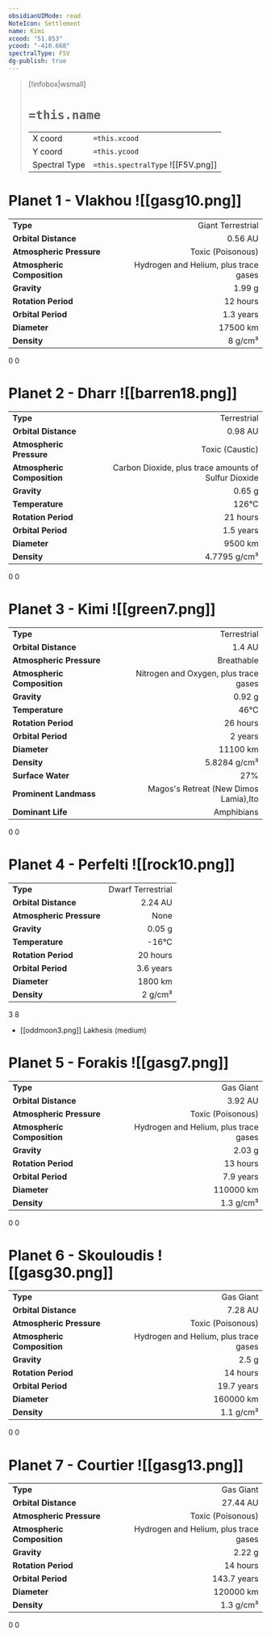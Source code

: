 ```yaml
---
obsidianUIMode: read
NoteIcon: Settlement
name: Kimi
xcood: "51.853"
ycood: "-410.668"
spectralType: F5V
dg-publish: true
---
```

> [!infobox|wsmall]
> # `=this.name`
> | | |
> | - | - |
> | X coord | `=this.xcood` |
> | Y coord| `=this.ycood` |
> | Spectral Type | `=this.spectralType` ![[F5V.png]] |

# Planet 1 - Vlakhou ![[gasg10.png]]
|                             |                           |
| --------------------------- | -------------------------:|
| **Type**                    |             Giant Terrestrial |
| **Orbital Distance**        |   0.56 AU |
| **Atmospheric Pressure**    |       Toxic (Poisonous) |
| **Atmospheric Composition** |      Hydrogen and Helium, plus trace gases |
| **Gravity**                 |        1.99 g |
| **Rotation Period**         |  12 hours |
| **Orbital Period** | 1.3 years |
| **Diameter**                |      17500 km | 
| **Density**                 |    8 g/cm³ |



0
0



# Planet 2 - Dharr ![[barren18.png]]
|                             |                           |
| --------------------------- | -------------------------:|
| **Type**                    |             Terrestrial |
| **Orbital Distance**        |   0.98 AU |
| **Atmospheric Pressure**    |       Toxic (Caustic) |
| **Atmospheric Composition** |      Carbon Dioxide, plus trace amounts of Sulfur Dioxide |
| **Gravity**                 |        0.65 g |
| **Temperature**             |    126°C |
| **Rotation Period**         |  21 hours |
| **Orbital Period** | 1.5 years |
| **Diameter**                |      9500 km | 
| **Density**                 |    4.7795 g/cm³ |



0
0



# Planet 3 - Kimi ![[green7.png]]
|                             |                           |
| --------------------------- | -------------------------:|
| **Type**                    |             Terrestrial |
| **Orbital Distance**        |   1.4 AU |
| **Atmospheric Pressure**    |       Breathable |
| **Atmospheric Composition** |      Nitrogen and Oxygen, plus trace gases |
| **Gravity**                 |        0.92 g |
| **Temperature**             |    46°C |
| **Rotation Period**         |  26 hours |
| **Orbital Period** | 2 years |
| **Diameter**                |      11100 km | 
| **Density**                 |    5.8284 g/cm³ |
| **Surface Water**           |           27% | 
| **Prominent Landmass**      |         Magos's Retreat (New Dimos Lamia),Ito | 
| **Dominant Life**           |         Amphibians |



0
0



# Planet 4 - Perfelti ![[rock10.png]]
|                             |                           |
| --------------------------- | -------------------------:|
| **Type**                    |             Dwarf Terrestrial |
| **Orbital Distance**        |   2.24 AU |
| **Atmospheric Pressure**    |       None |
| **Gravity**                 |        0.05 g |
| **Temperature**             |    -16°C |
| **Rotation Period**         |  20 hours |
| **Orbital Period** | 3.6 years |
| **Diameter**                |      1800 km | 
| **Density**                 |    2 g/cm³ |



3
8

- [[oddmoon3.png]] Lakhesis (medium)

# Planet 5 - Forakis ![[gasg7.png]]
|                             |                           |
| --------------------------- | -------------------------:|
| **Type**                    |             Gas Giant |
| **Orbital Distance**        |   3.92 AU |
| **Atmospheric Pressure**    |       Toxic (Poisonous) |
| **Atmospheric Composition** |      Hydrogen and Helium, plus trace gases |
| **Gravity**                 |        2.03 g |
| **Rotation Period**         |  13 hours |
| **Orbital Period** | 7.9 years |
| **Diameter**                |      110000 km | 
| **Density**                 |    1.3 g/cm³ |



0
0



# Planet 6 - Skouloudis ![[gasg30.png]]
|                             |                           |
| --------------------------- | -------------------------:|
| **Type**                    |             Gas Giant |
| **Orbital Distance**        |   7.28 AU |
| **Atmospheric Pressure**    |       Toxic (Poisonous) |
| **Atmospheric Composition** |      Hydrogen and Helium, plus trace gases |
| **Gravity**                 |        2.5 g |
| **Rotation Period**         |  14 hours |
| **Orbital Period** | 19.7 years |
| **Diameter**                |      160000 km | 
| **Density**                 |    1.1 g/cm³ |



0
0



# Planet 7 - Courtier ![[gasg13.png]]
|                             |                           |
| --------------------------- | -------------------------:|
| **Type**                    |             Gas Giant |
| **Orbital Distance**        |   27.44 AU |
| **Atmospheric Pressure**    |       Toxic (Poisonous) |
| **Atmospheric Composition** |      Hydrogen and Helium, plus trace gases |
| **Gravity**                 |        2.22 g |
| **Rotation Period**         |  14 hours |
| **Orbital Period** | 143.7 years |
| **Diameter**                |      120000 km | 
| **Density**                 |    1.3 g/cm³ |



0
0



